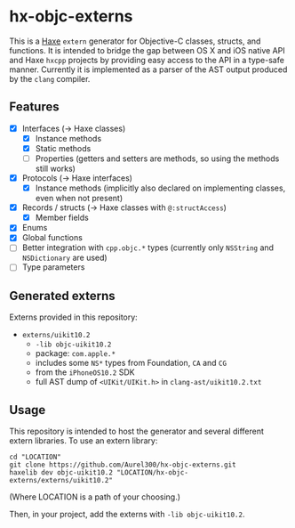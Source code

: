 # hx-objc-externs #

This is a [Haxe](http://www.haxe.org/) `extern` generator for Objective-C classes, structs, and functions. It is intended to bridge the gap between OS X and iOS native API and Haxe `hxcpp` projects by providing easy access to the API in a type-safe manner. Currently it is implemented as a parser of the AST output produced by the `clang` compiler.

## Features ##

 - [x] Interfaces (-> Haxe classes)
   - [x] Instance methods
   - [x] Static methods
   - [ ] Properties (getters and setters are methods, so using the methods still works)
 - [x] Protocols (-> Haxe interfaces)
   - [x] Instance methods (implicitly also declared on implementing classes, even when not present)
 - [x] Records / structs (-> Haxe classes with `@:structAccess`)
   - [x] Member fields
 - [x] Enums
 - [x] Global functions
 - [ ] Better integration with `cpp.objc.*` types (currently only `NSString` and `NSDictionary` are used)
 - [ ] Type parameters

## Generated externs ##

Externs provided in this repository:

 - `externs/uikit10.2`
   - `-lib objc-uikit10.2`
   - package: `com.apple.*`
   - includes some `NS*` types from Foundation, `CA` and `CG`
   - from the `iPhoneOS10.2` SDK
   - full AST dump of `<UIKit/UIKit.h>` in `clang-ast/uikit10.2.txt`

## Usage ##

This repository is intended to host the generator and several different extern libraries. To use an extern library:

```
cd "LOCATION"
git clone https://github.com/Aurel300/hx-objc-externs.git
haxelib dev objc-uikit10.2 "LOCATION/hx-objc-externs/externs/uikit10.2"
```

(Where LOCATION is a path of your choosing.)

Then, in your project, add the externs with `-lib objc-uikit10.2`.
